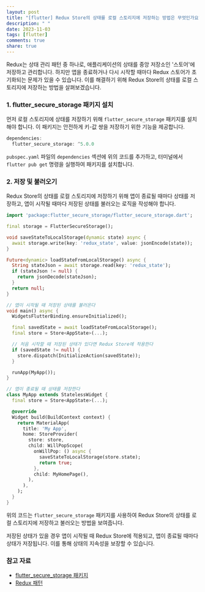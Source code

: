 ```yaml
---
layout: post
title: "[flutter] Redux Store의 상태를 로컬 스토리지에 저장하는 방법은 무엇인가요?"
description: " "
date: 2023-11-03
tags: [flutter]
comments: true
share: true
---
```


Redux는 상태 관리 패턴 중 하나로, 애플리케이션의 상태를 중앙 저장소인 '스토어'에 저장하고 관리합니다. 하지만 앱을 종료하거나 다시 시작할 때마다 Redux 스토어가 초기화되는 문제가 있을 수 있습니다. 이를 해결하기 위해 Redux Store의 상태를 로컬 스토리지에 저장하는 방법을 살펴보겠습니다.

### 1. flutter_secure_storage 패키지 설치

먼저 로컬 스토리지에 상태를 저장하기 위해 `flutter_secure_storage` 패키지를 설치해야 합니다. 이 패키지는 안전하게 키-값 쌍을 저장하기 위한 기능을 제공합니다.

```dart
dependencies:
  flutter_secure_storage: ^5.0.0
```

`pubspec.yaml` 파일의 `dependencies` 섹션에 위의 코드를 추가하고, 터미널에서 `flutter pub get` 명령을 실행하여 패키지를 설치합니다.

### 2. 저장 및 불러오기

Redux Store의 상태를 로컬 스토리지에 저장하기 위해 앱이 종료될 때마다 상태를 저장하고, 앱이 시작될 때마다 저장된 상태를 불러오는 로직을 작성해야 합니다.

```dart
import 'package:flutter_secure_storage/flutter_secure_storage.dart';

final storage = FlutterSecureStorage();

void saveStateToLocalStorage(dynamic state) async {
  await storage.write(key: 'redux_state', value: jsonEncode(state));
}

Future<dynamic> loadStateFromLocalStorage() async {
  String stateJson = await storage.read(key: 'redux_state');
  if (stateJson != null) {
    return jsonDecode(stateJson);
  }
  return null;
}

// 앱이 시작될 때 저장된 상태를 불러온다
void main() async {
  WidgetsFlutterBinding.ensureInitialized();

  final savedState = await loadStateFromLocalStorage();
  final store = Store<AppState>(...);

  // 처음 시작할 때 저장된 상태가 있다면 Redux Store에 적용한다
  if (savedState != null) {
    store.dispatch(InitializeAction(savedState));
  }

  runApp(MyApp());
}

// 앱이 종료될 때 상태를 저장한다
class MyApp extends StatelessWidget {
  final store = Store<AppState>(...);

  @override
  Widget build(BuildContext context) {
    return MaterialApp(
      title: 'My App',
      home: StoreProvider(
        store: store,
        child: WillPopScope(
          onWillPop: () async {
            saveStateToLocalStorage(store.state);
            return true;
          },
          child: MyHomePage(),
        ),
      ),
    );
  }
}
```

위의 코드는 `flutter_secure_storage` 패키지를 사용하여 Redux Store의 상태를 로컬 스토리지에 저장하고 불러오는 방법을 보여줍니다. 

저장된 상태가 있을 경우 앱이 시작될 때 Redux Store에 적용되고, 앱이 종료될 때마다 상태가 저장됩니다. 이를 통해 상태의 지속성을 보장할 수 있습니다.

### 참고 자료

- [flutter_secure_storage 패키지](https://pub.dev/packages/flutter_secure_storage)
- [Redux 패턴](https://redux.js.org/introduction/core-concepts)